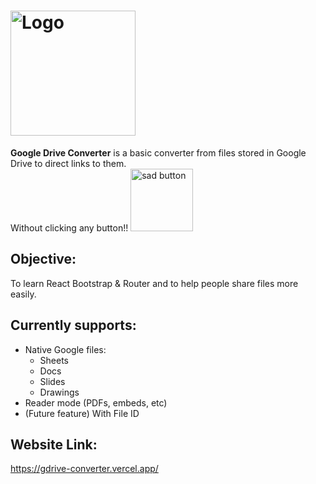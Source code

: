 <h1><img width="200px" alt="Logo" src="https://i.imgur.com/gKcMqJg.png" /></h1>

<b>Google Drive Converter</b> is a basic converter from files stored in Google Drive to direct links to them.<br/>
Without clicking any button!!
<img width="100px" alt="sad button" src="https://i.imgur.com/HdQKrzN.png" style="margin: auto auto"/>
## Objective:
To learn React Bootstrap & Router and to help people share files more easily.
## Currently supports:
- Native Google files:
    - Sheets
    - Docs
    - Slides
    - Drawings
- Reader mode (PDFs, embeds, etc)
- (Future feature) With File ID
## Website Link:
https://gdrive-converter.vercel.app/
